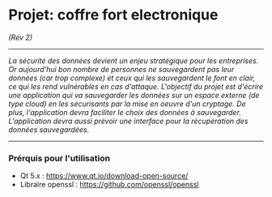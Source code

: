 
# Projet: coffre fort electronique 

*(Rév 2)*

---

*La sécurité des données devient un enjeu stratégique pour les entreprises. Or aujourd'hui bon nombre de personnes ne sauvegardent pas leur données (car trop complexe) et ceux qui les sauvegardent le font en clair, ce qui les rend vulnérables en cas d'attaque. L'objectif du projet est d'écrire une application qui va sauvegarder les données sur un espace externe (de type cloud) en les sécurisants par la mise en oeuvre d'un cryptage. De plus, l'application devra faciliter le choix des données à sauvegarder. L'application devra aussi prévoir une interface pour la récupération des données sauvegardées.*

---

### Prérquis pour l'utilisation

- Qt 5.x : https://www.qt.io/download-open-source/
- Libraire openssl : https://github.com/openssl/openssl

